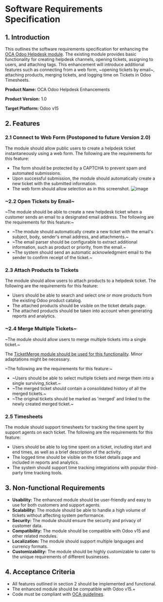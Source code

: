 # Software Requirements Specification

## 1. Introduction
This outlines the software requirements specification for enhancing the [OCA Odoo Helpdesk module](https://github.com/OCA/helpdesk). 
The existing module provides basic functionality for creating helpdesk channels, opening tickets, assigning to users, and attaching tags. 
This enhancement will introduce additional features such as connecting from a web form, ~opening tickets by email~, attaching products, merging tickets, and logging time on Tickets in Odoo Timesheets.

**Product Name:** OCA Odoo Helpdesk Enhancements

**Product Version:** 1.0

**Target Platform:** Odoo v15

## 2. Features

### 2.1 Connect to Web Form (**Postoponed to future Version 2.0**)

The module should allow public users to create a helpdesk ticket instantaneously using a web form. 
The following are the requirements for this feature:

- The form should be protected by a CAPTCHA to prevent spam and automated submissions.
- Upon successful submission, the module should automatically create a new ticket with the submitted information.
- The web form should allow selection as in this screenshot.
![image](https://user-images.githubusercontent.com/7826363/233783295-3df5a4f9-5ce7-47ca-8f84-a55c9cd5d57a.png)


### ~2.2 Open Tickets by Email~
~The module should be able to create a new helpdesk ticket when a customer sends an email to a designated email address. 
The following are the requirements for this feature:~

- ~The module should automatically create a new ticket with the email's subject, body, sender's email address, and attachments.~
- ~The email parser should be configurable to extract additional information, such as product or priority, from the email.~
- ~The system should send an automatic acknowledgment email to the sender to confirm receipt of the ticket.~

### 2.3 Attach Products to Tickets
The module should allow users to attach products to a helpdesk ticket. The following are the requirements for this feature:

- Users should be able to search and select one or more products from the existing Odoo product catalog.
- The attached products should be visible on the ticket details page.
- The attached products should be taken into account when generating reports and analytics.

### ~2.4 Merge Multiple Tickets~
~The module should allow users to merge multiple tickets into a single ticket.~

The [TicketMerge module should be used for this functionality](https://github.com/euroblaze/TicketMerge). 
Minor adaptations might be necessary.

~The following are the requirements for this feature:~

- ~Users should be able to select multiple tickets and merge them into a single surviving_ticket.~
- ~The merged ticket should contain a consolidated history of all the merged tickets.~
- ~The original tickets should be marked as 'merged' and linked to the newly created merged ticket.~

### 2.5 Timesheets
The module should support timesheets for tracking the time spent by support agents on each ticket. 
The following are the requirements for this feature:

- Users should be able to log time spent on a ticket, including start and end times, as well as a brief description of the activity.
- The logged time should be visible on the ticket details page and included in reports and analytics.
- The system should support time tracking integrations with popular third-party time tracking tools.

## 3. Non-functional Requirements

- **Usability:** The enhanced module should be user-friendly and easy to use for both customers and support agents.
- **Scalability:** The module should be able to handle a high volume of tickets without affecting system performance.
- **Security:** The module should ensure the security and privacy of customer data.
- **Compatibility:** The module should be compatible with Odoo v15 and other related modules.
- **Localization:** The module should support multiple languages and currency formats.
- **Customizability:** The module should be highly customizable to cater to the unique requirements of different businesses.

## 4. Acceptance Criteria

- All features outlined in section 2 should be implemented and functional.
- The enhanced module should be compatible with Odoo v15.+
- Code must be compliant with [OCA guidelines](https://github.com/OCA/odoo-community.org/blob/master/website/Contribution/CONTRIBUTING.rst).
